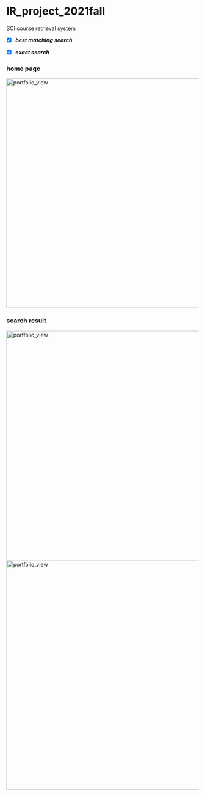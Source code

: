 # IR_project_2021fall
SCI course retrieval system

- [x] ***best matching search***
- [x] ***exact search***


### home page 
<img width="600" alt="portfolio_view" src="https://user-images.githubusercontent.com/39432361/147499889-8cf99346-3586-495a-84bb-b185df83ef6c.png">

### search result
<img width="600" alt="portfolio_view" src="https://user-images.githubusercontent.com/39432361/147500309-c35dd154-c1ff-43a3-abb5-1f2516268eff.png">
<img width="600" alt="portfolio_view" src="https://user-images.githubusercontent.com/39432361/147500375-4a5b317a-5872-4200-a292-a5aa2d6cdd40.png">




